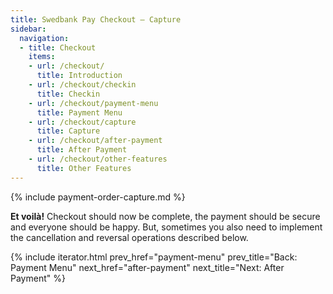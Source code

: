 ```yaml
---
title: Swedbank Pay Checkout – Capture
sidebar:
  navigation:
  - title: Checkout
    items:
    - url: /checkout/
      title: Introduction
    - url: /checkout/checkin
      title: Checkin
    - url: /checkout/payment-menu
      title: Payment Menu
    - url: /checkout/capture
      title: Capture 
    - url: /checkout/after-payment
      title: After Payment
    - url: /checkout/other-features
      title: Other Features
---
```


{% include payment-order-capture.md %}

**Et voilà!** Checkout should now be complete, the payment should be secure and
everyone should be happy. But, sometimes you also need to implement the
cancellation and reversal operations described below.

{% include iterator.html prev_href="payment-menu"
                         prev_title="Back: Payment Menu"
                         next_href="after-payment"
                         next_title="Next: After Payment" %}
